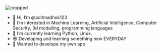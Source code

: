 ![cropped](https://user-images.githubusercontent.com/72328911/135709497-b861b06a-aa7b-4c43-b1f5-60370bc50cf8.jpg)


- 👋 Hi, I’m @aditmadhok123
- 👀 I’m interested in Machine Learning, Artificial Intelligence, Computer Security, 3d modalling, programming languages
- 🌱 I’m currently learning Python, Linux.
- 😎 Developing and learning something new EVERYDAY
- 👾 Wanted to develope my own app

<!---
aditmadhok123/aditmadhok123 is a ✨ special ✨ repository because its `README.md` (this file) appears on your GitHub profile.
You can click the Preview link to take a look at your changes.
--->
